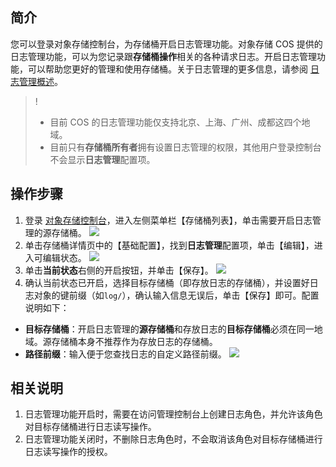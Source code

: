 ## 简介
您可以登录对象存储控制台，为存储桶开启日志管理功能。对象存储 COS 提供的日志管理功能，可以为您记录跟**存储桶操作**相关的各种请求日志。开启日志管理功能，可以帮助您更好的管理和使用存储桶。关于日志管理的更多信息，请参阅 [日志管理概述](https://cloud.tencent.com/document/product/436/16920)。

>!
>- 目前 COS 的日志管理功能仅支持北京、上海、广州、成都这四个地域。
>- 目前只有**存储桶所有者**拥有设置日志管理的权限，其他用户登录控制台不会显示**日志管理**配置项。 

## 操作步骤
1. 登录 [对象存储控制台](https://console.cloud.tencent.com/cos5)，进入左侧菜单栏【存储桶列表】，单击需要开启日志管理的源存储桶。
![](https://main.qcloudimg.com/raw/aeacfadc4b4b4276d184cffeeab00f65.png)
2. 单击存储桶详情页中的【基础配置】，找到**日志管理**配置项，单击【编辑】，进入可编辑状态。
![](https://main.qcloudimg.com/raw/b9d1a1b88b8c7be1e8d312be8c53ffa2.png)
3. 单击**当前状态**右侧的开启按钮，并单击【保存】。
![](https://main.qcloudimg.com/raw/b904e645ea51403e0b8e732631f74b1f.png)
4. 确认当前状态已开启，选择目标存储桶（即存放日志的存储桶），并设置好日志对象的键前缀（如`log/`），确认输入信息无误后，单击【保存】即可。配置说明如下：
 - **目标存储桶**：开启日志管理的**源存储桶**和存放日志的**目标存储桶**必须在同一地域。源存储桶本身不推荐作为存放日志的存储桶。
 - **路径前缀**：输入便于您查找日志的自定义路径前缀。
![](https://main.qcloudimg.com/raw/1554b91a9737ec73e6e06246e00686b5.png)

## 相关说明
1. 日志管理功能开启时，需要在访问管理控制台上创建日志角色，并允许该角色对目标存储桶进行日志读写操作。
2. 日志管理功能关闭时，不删除日志角色时，不会取消该角色对目标存储桶进行日志读写操作的授权。

